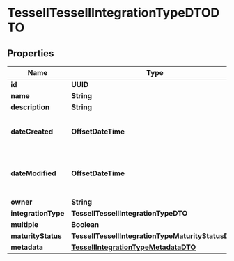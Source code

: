 

# TessellTessellIntegrationTypeDTODTO


## Properties

Name | Type | Description | Notes
------------ | ------------- | ------------- | -------------
**id** | **UUID** |  |  [optional]
**name** | **String** |  |  [optional]
**description** | **String** |  |  [optional]
**dateCreated** | **OffsetDateTime** | Timestamp when the entity was created |  [optional]
**dateModified** | **OffsetDateTime** | Timestamp when the entity was last modified |  [optional]
**owner** | **String** |  |  [optional]
**integrationType** | **TessellTessellIntegrationTypeDTO** |  |  [optional]
**multiple** | **Boolean** |  |  [optional]
**maturityStatus** | **TessellTessellIntegrationTypeMaturityStatusDTO** |  |  [optional]
**metadata** | [**TessellIntegrationTypeMetadataDTO**](TessellIntegrationTypeMetadataDTO.md) |  |  [optional]



